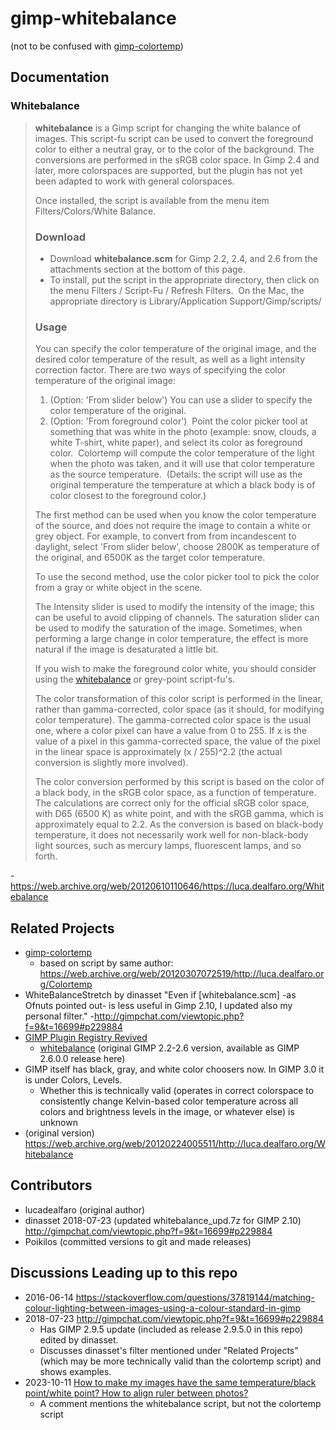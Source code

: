 # gimp-whitebalance
(not to be confused with [gimp-colortemp](https://github.com/Hierosoft/gimp-colortemp))


## Documentation

### Whitebalance
> 
> **whitebalance** is a Gimp script for changing the white balance of images. This script-fu script can be used to convert the foreground color to either a neutral gray, or to the color of the background. The conversions are performed in the sRGB color space. In Gimp 2.4 and later, more colorspaces are supported, but the plugin has not yet been adapted to work with general colorspaces.
> 
> Once installed, the script is available from the menu item Filters/Colors/White Balance.
> 
> ### Download
> 
> -   Download **whitebalance.scm** for Gimp 2.2, 2.4, and 2.6 from the attachments section at the bottom of this page.
> -   To install, put the script in the appropriate directory, then click on the menu Filters / Script-Fu / Refresh Filters.  On the Mac, the appropriate directory is Library/Application Support/Gimp/scripts/
> 
> ### Usage
> 
> You can specify the color temperature of the original image, and the desired color temperature of the result, as well as a light intensity correction factor. There are two ways of specifying the color temperature of the original image:
> 
> 1.  (Option: 'From slider below') You can use a slider to specify the color temperature of the original.
> 2.  (Option: 'From foreground color')  Point the color picker tool at something that was white in the photo (example: snow, clouds, a white T-shirt, white paper), and select its color as foreground color.  Colortemp will compute the color temperature of the light when the photo was taken, and it will use that color temperature as the source temperature.  (Details: the script will use as the original temperature the temperature at which a black body is of color closest to the foreground color.)
> 
> The first method can be used when you know the color temperature of the source, and does not require the image to contain a white or grey object. For example, to convert from from incandescent to daylight, select 'From slider below', choose 2800K as temperature of the original, and 6500K as the target color temperature.
> 
> To use the second method, use the color picker tool to pick the color from a gray or white object in the scene.
> 
> The Intensity slider is used to modify the intensity of the image; this can be useful to avoid clipping of channels. The saturation slider can be used to modify the saturation of the image. Sometimes, when performing a large change in color temperature, the effect is more natural if the image is desaturated a little bit.
> 
> If you wish to make the foreground color white, you should consider using the [whitebalance](https://web.archive.org/web/20120307072519/http://luca.dealfaro.org/Whitebalance) or grey-point script-fu's.
> 
> The color transformation of this color script is performed in the linear, rather than gamma-corrected, color space (as it should, for modifying color temperature). The gamma-corrected color space is the usual one, where a color pixel can have a value from 0 to 255. If x is the value of a pixel in this gamma-corrected space, the value of the pixel in the linear space is approximately (x / 255)^2.2 (the actual conversion is slightly more involved).
> 
> The color conversion performed by this script is based on the color of a black body, in the sRGB color space, as a function of temperature. The calculations are correct only for the official sRGB color space, with D65 (6500 K) as white point, and with the sRGB gamma, which is approximately equal to 2.2. As the conversion is based on black-body temperature, it does not necessarily work well for non-black-body light sources, such as mercury lamps, fluorescent lamps, and so forth.

-<https://web.archive.org/web/20120610110646/https://luca.dealfaro.org/Whitebalance>


## Related Projects
- [gimp-colortemp](https://github.com/Hierosoft/gimp-colortemp)
  - based on script by same author: https://web.archive.org/web/20120307072519/http://luca.dealfaro.org/Colortemp
- WhiteBalanceStretch by dinasset
  "Even if [whitebalance.scm] -as Ofnuts pointed out- is less useful in Gimp 2.10, I updated also my personal filter." -<http://gimpchat.com/viewtopic.php?f=9&t=16699#p229884>
- [GIMP Plugin Registry Revived](https://dodoledev.github.io/registry.gimp.org_revived)
  - [whitebalance](https://dodoledev.github.io/registry.gimp.org_revived/node/72.html) (original GIMP 2.2-2.6 version, available as GIMP 2.6.0.0 release here)
- GIMP itself has black, gray, and white color choosers now. In GIMP 3.0 it is under Colors, Levels.
  - Whether this is technically valid (operates in correct colorspace to consistently change Kelvin-based color temperature across all colors and brightness levels in the image, or whatever else) is unknown
- (original version) https://web.archive.org/web/20120224005511/http://luca.dealfaro.org/Whitebalance


## Contributors
- lucadealfaro (original author)
- dinasset 2018-07-23 (updated whitebalance_upd.7z for GIMP 2.10) <http://gimpchat.com/viewtopic.php?f=9&t=16699#p229884>
- Poikilos (committed versions to git and made releases)


## Discussions Leading up to this repo
- 2016-06-14 <https://stackoverflow.com/questions/37819144/matching-colour-lighting-between-images-using-a-colour-standard-in-gimp>
- 2018-07-23 <http://gimpchat.com/viewtopic.php?f=9&t=16699#p229884>
  - Has GIMP 2.9.5 update (included as release 2.9.5.0 in this repo) edited by dinasset.
  - Discusses dinasset's filter mentioned under "Related Projects" (which may be more technically valid than the colortemp script) and shows examples.
- 2023-10-11 [How to make my images have the same temperature/black point/white point? How to align ruler between photos?](https://www.reddit.com/r/GIMP/comments/175bljy/how_to_make_my_images_have_the_same/)
  - A comment mentions the whitebalance script, but not the colortemp script
